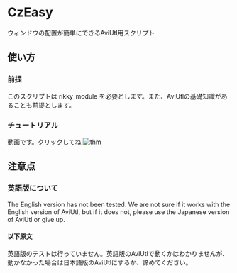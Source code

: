 # CzEasy
ウィンドウの配置が簡単にできるAviUtl用スクリプト

## 使い方
### 前提
このスクリプトは rikky_module を必要とします。また、AviUtlの基礎知識があることも前提とします。

### チュートリアル
動画です。クリックしてね
[![thm](https://github.com/suti7yk5032/CzEasy/assets/123731919/bb88c0cd-ea2a-49a9-ad72-9ef8d156e1cb)](https://youtu.be/5MPJvGPlNUE?si=er6OJI54b0Qx6zUt)

## 注意点
### 英語版について
The English version has not been tested. We are not sure if it works with the English version of AviUtl, but if it does not, please use the Japanese version of AviUtl or give up.
#### 以下原文
英語版のテストは行っていません。英語版のAviUtlで動くかはわかりませんが、動かなかった場合は日本語版のAviUtlにするか、諦めてください。
